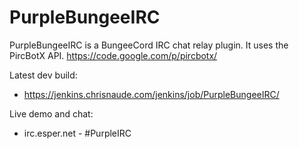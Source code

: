 PurpleBungeeIRC
===============

PurpleBungeeIRC is a  BungeeCord IRC chat relay plugin.
It uses the PircBotX API. https://code.google.com/p/pircbotx/

Latest dev build: 
* https://jenkins.chrisnaude.com/jenkins/job/PurpleBungeeIRC/

Live demo and chat:
* irc.esper.net - #PurpleIRC

